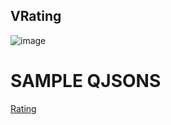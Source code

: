 ## VRating

![image](https://cdn.softtech.com.tr/ngsp-quick/nemo/dev/mdImages/VRating/rating.png)

# SAMPLE QJSONS

<a href="https://studio.onplateau.com/quick/?q=/quick/qjsons/Rating.qjson"  target="_blank">Rating</a>

